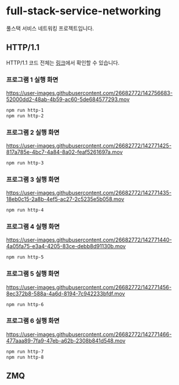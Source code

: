 # full-stack-service-networking

풀스택 서비스 네트워킹 프로젝트입니다.

## HTTP/1.1

HTTP/1.1 코드 전체는 [링크](/HTTP_1.1)에서 확인할 수 있습니다.

### 프로그램 1 실행 화면

<https://user-images.githubusercontent.com/26682772/142756683-52000dd2-48ab-4b59-ac60-5de684577293.mov>

```bash
npm run http-1
npm run http-2
```

### 프로그램 2 실행 화면

https://user-images.githubusercontent.com/26682772/142771425-817a785e-4bc7-4a84-8a02-feaf5261697a.mov

```bash
npm run http-3
```

### 프로그램 3 실행 화면

https://user-images.githubusercontent.com/26682772/142771435-18eb0c15-2a8b-4ef5-ac27-2c5235e5b058.mov

```bash
npm run http-4
```

### 프로그램 4 실행 화면

https://user-images.githubusercontent.com/26682772/142771440-4a05fa75-e3a4-4205-83ce-debb8d91130b.mov

```bash
npm run http-5
```

### 프로그램 5 실행 화면

https://user-images.githubusercontent.com/26682772/142771456-8ec372b8-588a-4a6d-8194-7c942233bfdf.mov

```bash
npm run http-6
```

### 프로그램 6 실행 화면

https://user-images.githubusercontent.com/26682772/142771466-477aaa89-7fa9-47eb-a62b-2308b841d548.mov

```bash
npm run http-7
npm run http-8
```

## ZMQ

